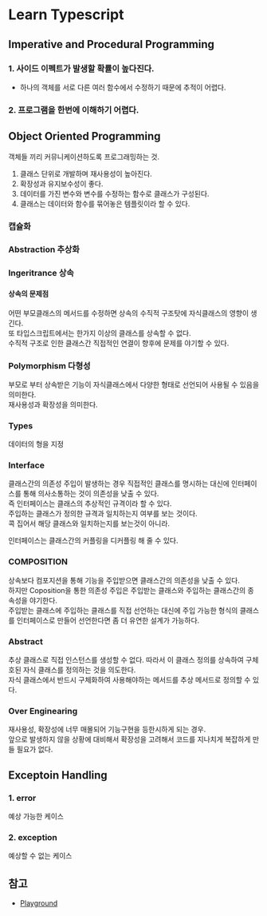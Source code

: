# Learn Typescript

## Imperative and Procedural Programming

### 1. 사이드 이펙트가 발생할 확률이 높다진다.

- 하나의 객체를 서로 다른 여러 함수에서 수정하기 때문에 추적이 어렵다.

### 2. 프로그램을 한번에 이해하기 어렵다.

## Object Oriented Programming

객체들 끼리 커뮤니케이션하도록 프로그래밍하는 것.

1. 클래스 단위로 개발하며 재사용성이 높아진다.
2. 확장성과 유지보수성이 좋다.
3. 데이터를 가진 변수와 변수를 수정하는 함수로 클래스가 구성된다.
4. 클래스는 데이터와 함수를 묶어놓은 템플릿이라 할 수 있다.

### 캡슐화

### Abstraction 추상화

### Ingeritrance 상속

#### 상속의 문제점

어떤 부모클래스의 메서드를 수정하면 상속의 수직적 구조탓에 자식클래스의 영향이 생긴다.  
또 타입스크립트에서는 한가지 이상의 클래스를 상속할 수 없다.  
수직적 구조로 인한 클래스간 직접적인 연결이 향후에 문제를 야기할 수 있다.

### Polymorphism 다형성

부모로 부터 상속받은 기능이 자식클래스에서 다양한 형태로 선언되어 사용될 수 있음을 의미한다.  
재사용성과 확장성을 의미한다.

### Types

데이터의 형을 지정

### Interface

클래스간의 의존성 주입이 발생하는 경우 직접적인 클래스를 명시하는 대신에
인터페이스를 통해 의사소통하는 것이 의존성을 낮출 수 있다.  
즉 인터페이스는 클래스의 추상적인 규격이라 할 수 있다.  
주입하는 클래스가 정의한 규격과 일치하는지 여부를 보는 것이다.  
콕 집어서 해당 클래스와 일치하는지를 보는것이 아니라.

인터페이스는 클래스간의 커플링을 디커플링 해 줄 수 있다.

### COMPOSITION

상속보다 컴포지션을 통해 기능을 주입받으면 클래스간의 의존성을 낮출 수 있다.  
하지만 Coposition을 통한 의존성 주입은 주입받는 클래스와 주입하는 클래스간의 종속성을 야기한다.  
주입받는 클래스에 주입하는 클래스를 직접 선언하는 대신에 주입 가능한 형식의 클래스를 인터페이스로 만들어 선언한다면 좀 더 유연한 설계가 가능하다.

### Abstract

추상 클래스로 직접 인스턴스를 생성할 수 없다.
따라서 이 클래스 정의를 상속하여 구체호된 자식 클래스를 정의하는 것을 의도한다.  
자식 클래스에서 반드시 구체화하여 사용해야하는 메서드를 추상 메서드로 정의할 수 있다.

### Over Enginearing

재사용성, 확장성에 너무 매몰되어 기능구현을 등한시하게 되는 경우.  
앞으로 발생하지 않을 상황에 대비해서 확장성을 고려해서 코드를 지나치게 복잡하게 만들 필요가 없다.

## Exceptoin Handling

### 1. error

예상 가능한 케이스

### 2. exception

예상할 수 없는 케이스

## 참고

- [Playground](https://www.typescriptlang.org/play)

